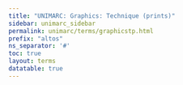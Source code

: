 ```yaml
---
title: "UNIMARC: Graphics: Technique (prints)"
sidebar: unimarc_sidebar
permalink: unimarc/terms/graphicstp.html
prefix: "altos"
ns_separator: '#'
toc: true
layout: terms
datatable: true
---
```

